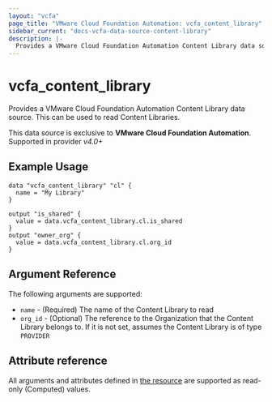 ```yaml
---
layout: "vcfa"
page_title: "VMware Cloud Foundation Automation: vcfa_content_library"
sidebar_current: "docs-vcfa-data-source-content-library"
description: |-
  Provides a VMware Cloud Foundation Automation Content Library data source. This can be used to read Content Libraries.
---
```


# vcfa\_content\_library

Provides a VMware Cloud Foundation Automation Content Library data source. This can be used to read Content Libraries.

This data source is exclusive to **VMware Cloud Foundation Automation**. Supported in provider *v4.0+*

## Example Usage

```hcl
data "vcfa_content_library" "cl" {
  name = "My Library"
}

output "is_shared" {
  value = data.vcfa_content_library.cl.is_shared
}
output "owner_org" {
  value = data.vcfa_content_library.cl.org_id
}
```

## Argument Reference

The following arguments are supported:

* `name` - (Required) The name of the Content Library to read
* `org_id` - (Optional) The reference to the Organization that the Content Library belongs to. If it is not set, assumes the
  Content Library is of type `PROVIDER`

## Attribute reference

All arguments and attributes defined in [the resource](/providers/vmware/vcfa/latest/docs/resources/content_library) are supported
as read-only (Computed) values.
